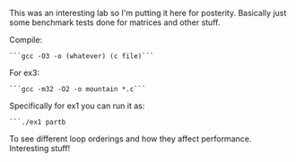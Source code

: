 This was an interesting lab so I'm putting it here for posterity. Basically just some benchmark tests done for matrices and other stuff.

Compile:

    ```gcc -O3 -o (whatever) (c file)```

For ex3:

    ```gcc -m32 -O2 -o mountain *.c```


Specifically for ex1 you can run it as:

    ```./ex1 partb

To see different loop orderings and how they affect performance. Interesting stuff!
